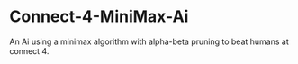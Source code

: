 # Connect-4-MiniMax-Ai
An Ai using a minimax algorithm with alpha-beta pruning to beat humans at connect 4. 
